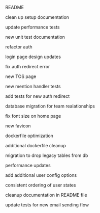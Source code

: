 README

clean up setup documentation

update performance tests

new unit test documentation

refactor auth

login page design updates

fix auth redirect error

new TOS page

new mention handler tests

add tests for new auth redirect

database migration for team realationships

fix font size on home page

new favicon

dockerfile optimization

additional dockerfile cleanup

migration to drop legacy tables from db

performance updates

add additional user config options

consistent ordering of user states

cleanup documentation in README file

update tests for new email sending flow
